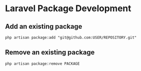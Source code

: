 # Laravel Package Development

## Add an existing package
```
php artisan package:add "git@github.com:USER/REPOSITORY.git"
```

## Remove an existing package
```
php artisan package:remove PACKAGE
```